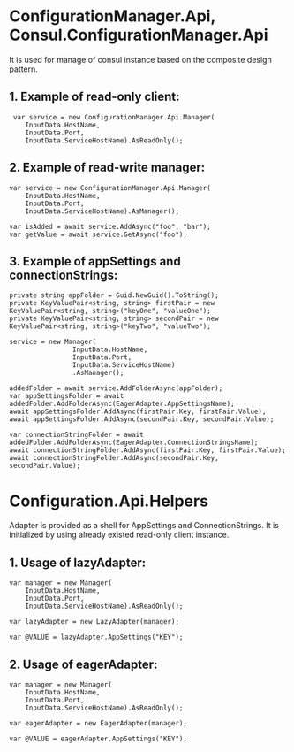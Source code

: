 # ConfigurationManager.Api, Consul.ConfigurationManager.Api
It is used for manage of consul instance based on the composite design pattern.

## 1. Example of read-only client:
```
 var service = new ConfigurationManager.Api.Manager(
	InputData.HostName,
	InputData.Port,
	InputData.ServiceHostName).AsReadOnly();
```

## 2. Example of read-write manager:
```
var service = new ConfigurationManager.Api.Manager(
	InputData.HostName,
	InputData.Port,
	InputData.ServiceHostName).AsManager();

var isAdded = await service.AddAsync("foo", "bar");
var getValue = await service.GetAsync("foo");
```

## 3. Example of appSettings and connectionStrings:
```
private string appFolder = Guid.NewGuid().ToString();
private KeyValuePair<string, string> firstPair = new KeyValuePair<string, string>("keyOne", "valueOne");
private KeyValuePair<string, string> secondPair = new KeyValuePair<string, string>("keyTwo", "valueTwo");

service = new Manager(
                InputData.HostName,
                InputData.Port,
                InputData.ServiceHostName)
                .AsManager();

addedFolder = await service.AddFolderAsync(appFolder);
var appSettingsFolder = await addedFolder.AddFolderAsync(EagerAdapter.AppSettingsName);
await appSettingsFolder.AddAsync(firstPair.Key, firstPair.Value);
await appSettingsFolder.AddAsync(secondPair.Key, secondPair.Value);

var connectionStringFolder = await addedFolder.AddFolderAsync(EagerAdapter.ConnectionStringsName);
await connectionStringFolder.AddAsync(firstPair.Key, firstPair.Value);
await connectionStringFolder.AddAsync(secondPair.Key, secondPair.Value);
```
# Configuration.Api.Helpers
Adapter is provided as a shell for AppSettings and ConnectionStrings. It is initialized by using
already existed read-only client instance.

## 1. Usage of lazyAdapter:
```
var manager = new Manager(
	InputData.HostName, 
	InputData.Port, 
	InputData.ServiceHostName).AsReadOnly();

var lazyAdapter = new LazyAdapter(manager);

var @VALUE = lazyAdapter.AppSettings("KEY");
```
## 2. Usage of eagerAdapter:
```
var manager = new Manager(
	InputData.HostName, 
	InputData.Port, 
	InputData.ServiceHostName).AsReadOnly();

var eagerAdapter = new EagerAdapter(manager);

var @VALUE = eagerAdapter.AppSettings("KEY");
```
